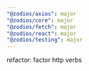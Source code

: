 ```yaml
---
"@zodios/axios": major
"@zodios/core": major
"@zodios/fetch": major
"@zodios/react": major
"@zodios/testing": major
---
```


refactor: factor http verbs
